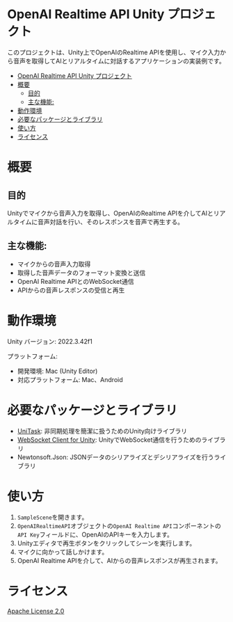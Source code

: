 # OpenAI Realtime API Unity プロジェクト

このプロジェクトは、Unity上でOpenAIのRealtime APIを使用し、マイク入力から音声を取得してAIとリアルタイムに対話するアプリケーションの実装例です。

<!-- TOC -->
* [OpenAI Realtime API Unity プロジェクト](#openai-realtime-api-unity-プロジェクト)
* [概要](#概要)
  * [目的](#目的)
  * [主な機能:](#主な機能)
* [動作環境](#動作環境)
* [必要なパッケージとライブラリ](#必要なパッケージとライブラリ)
* [使い方](#使い方)
* [ライセンス](#ライセンス)
<!-- TOC -->

# 概要
## 目的
Unityでマイクから音声入力を取得し、OpenAIのRealtime APIを介してAIとリアルタイムに音声対話を行い、そのレスポンスを音声で再生する。
## 主な機能:
* マイクからの音声入力取得
* 取得した音声データのフォーマット変換と送信
* OpenAI Realtime APIとのWebSocket通信
* APIからの音声レスポンスの受信と再生

# 動作環境
Unity バージョン: 2022.3.42f1

プラットフォーム:
* 開発環境: Mac (Unity Editor)
* 対応プラットフォーム: Mac、Android

# 必要なパッケージとライブラリ
* [UniTask](https://github.com/Cysharp/UniTask): 非同期処理を簡潔に扱うためのUnity向けライブラリ
* [WebSocket Client for Unity](https://github.com/mikerochip/unity-websocket): UnityでWebSocket通信を行うためのライブラリ
* Newtonsoft.Json: JSONデータのシリアライズとデシリアライズを行うライブラリ

# 使い方
1. `SampleScene`を開きます。
2. `OpenAIRealtimeAPI`オブジェクトの`OpenAI Realtime API`コンポーネントの`API Key`フィールドに、OpenAIのAPIキーを入力します。
3. Unityエディタで再生ボタンをクリックしてシーンを実行します。
4. マイクに向かって話しかけます。
5. OpenAI Realtime APIを介して、AIからの音声レスポンスが再生されます。

# ライセンス
[Apache License 2.0](https://www.apache.org/licenses/LICENSE-2.0)